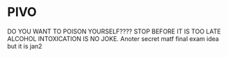 # PIVO
DO YOU WANT TO POISON YOURSELF???? STOP BEFORE IT IS TOO LATE ALCOHOL INTOXICATION IS NO JOKE.
Anoter secret matf final exam idea but it is jan2
